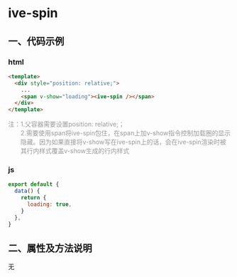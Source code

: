 # ive-spin
## 一、代码示例
### html
```html
<template>
  <div style="position: relative;">
    ...
    <span v-show="loading"><ive-spin /></span>
  </div>
</template>
```
<p style="color: #999; padding-left: 2em; text-indent: -2em;">注：1.父容器需要设置position: relative;；<br>
2.需要使用span将ive-spin包住，在span上加v-show指令控制加载圈的显示隐藏。因为如果直接将v-show写在ive-spin上的话，会在ive-spin渲染时被其行内样式覆盖v-show生成的行内样式</p>

### js
```js
export default {
  data() {
    return {
      loading: true,
    }
  },
}
```
## 二、属性及方法说明
无